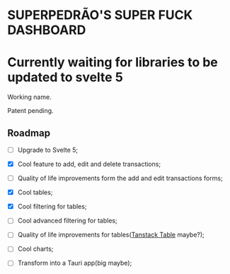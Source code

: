 # SUPERPEDRÃO'S SUPER FUCK DASHBOARD

# Currently waiting for libraries to be updated to svelte 5

Working name.

Patent pending.

## Roadmap

- [ ] Upgrade to Svelte 5;

- [x] Cool feature to add, edit and delete transactions;
- [ ] Quality of life improvements form the add and edit transactions forms;
- [x] Cool tables;
- [x] Cool filtering for tables;
- [ ] Cool advanced filtering for tables;
- [ ] Quality of life improvements for tables([Tanstack Table](https://tanstack.com/table/latest) maybe?);
- [ ] Cool charts;
- [ ] Transform into a Tauri app(big maybe);
